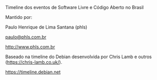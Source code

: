 Timeline dos eventos de Software Livre e Código Aberto no Brasil

Mantido por:

Paulo Henrique de Lima Santana (phls)

paulo@phls.com.br

http://www.phls.com.br

Baseado na timeline do Debian desenvolvida por Chris Lamb e outros (https://chris-lamb.co.uk/).

https://timeline.debian.net
